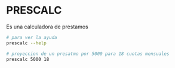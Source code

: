 # PRESCALC
Es una calculadora de prestamos
```sh
# para ver la ayuda
prescalc --help

# proyeccion de un presatmo por 5000 para 18 cuotas mensuales
prescalc 5000 18
```